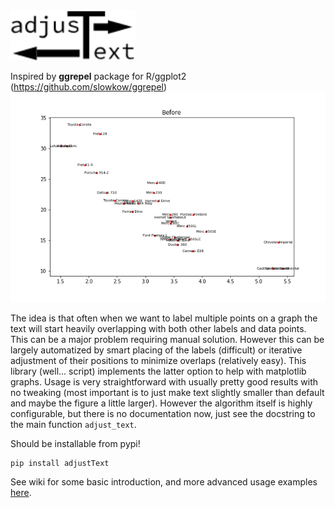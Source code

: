 <img src="https://github.com/Phlya/adjustText/blob/master/adjustText_logo.svg" width="200">

Inspired by **ggrepel** package for R/ggplot2 (https://github.com/slowkow/ggrepel) 
![Alt text](examples/mtcars.gif "Labelled mtcars dataset")

The idea is that often when we want to label multiple points on a graph the text will start heavily overlapping with both other labels and data points. This can be a major problem requiring manual solution. However this can be largely automatized by smart placing of the labels (difficult) or iterative adjustment of their positions to minimize overlaps (relatively easy). This library (well... script) implements the latter option to help with matplotlib graphs. Usage is very straightforward with usually pretty good results with no tweaking (most important is to just make text slightly smaller than default and maybe the figure a little larger). However the algorithm itself is highly configurable, but there is no documentation now, just see the docstring to the main function `adjust_text`.

Should be installable from pypi!
```
pip install adjustText
```

See wiki for some basic introduction, and more advanced usage examples [here].

[here]: https://github.com/Phlya/adjustText/blob/master/examples/Examples.ipynb

